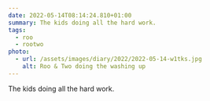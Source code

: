 ```yaml
---
date: 2022-05-14T08:14:24.810+01:00
summary: The kids doing all the hard work.
tags:
  - roo
  - rootwo
photo:
  - url: /assets/images/diary/2022/2022-05-14-w1tks.jpg
    alt: Roo & Two doing the washing up
---
```

The kids doing all the hard work. 
